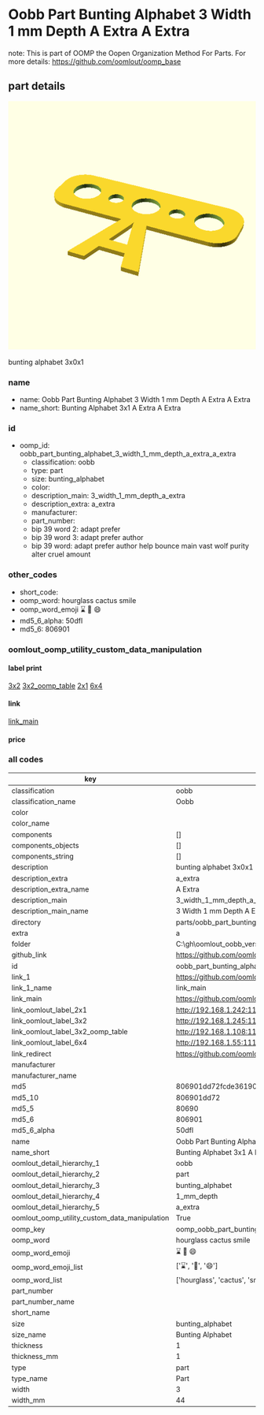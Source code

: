 # Oobb Part Bunting Alphabet 3 Width 1 mm Depth A Extra A Extra  

note: This is part of OOMP the Oopen Organization Method For Parts. For more details: https://github.com/oomlout/oomp_base

##  part details
  

[![](3dpr.png)](3dpr.png)

bunting alphabet 3x0x1



### name
* name: Oobb Part Bunting Alphabet 3 Width 1 mm Depth A Extra A Extra
* name_short: Bunting Alphabet 3x1 A Extra A Extra
### id
* oomp_id: oobb_part_bunting_alphabet_3_width_1_mm_depth_a_extra_a_extra
  * classification: oobb
  * type: part
  * size: bunting_alphabet
  * color: 
  * description_main: 3_width_1_mm_depth_a_extra
  * description_extra: a_extra
  * manufacturer: 
  * part_number: 
  * bip 39 word 2: adapt prefer
  * bip 39 word 3: adapt prefer author
  * bip 39 word: adapt prefer author help bounce main vast wolf purity alter cruel amount

### other_codes
* short_code: 
* oomp_word: hourglass cactus smile
* oomp_word_emoji :hourglass: :cactus: :smile:
* md5_6_alpha: 50dfl
* md5_6: 806901






### oomlout_oomp_utility_custom_data_manipulation
#### label print
[3x2](http://192.168.1.245:1112/?label=oomp%2050dfl)
[3x2_oomp_table](http://192.168.1.108:1112/?label=oomp%2050dfl)
[2x1](http://192.168.1.242:1112/?label=oomp%2050dfl)
[6x4](http://192.168.1.55:1112/?label=oomp%2050dfl)    

#### link

[link_main](https://github.com/oomlout/oomlout_oobb_version_4_generated_parts/tree/main/navigation_oomp/oobb/part/bunting_alphabet/3_width_1_mm_depth_a_extra/a_extra/part)                              

#### price







### all codes 
| key | value |  
| --- | --- |  
| classification | oobb |  
| classification_name | Oobb |  
| color |  |  
| color_name |  |  
| components | [] |  
| components_objects | [] |  
| components_string | [] |  
| description | bunting alphabet 3x0x1 |  
| description_extra | a_extra |  
| description_extra_name | A Extra |  
| description_main | 3_width_1_mm_depth_a_extra |  
| description_main_name | 3 Width 1 mm Depth A Extra |  
| directory | parts/oobb_part_bunting_alphabet_3_width_1_mm_depth_a_extra_a_extra |  
| extra | a |  
| folder | C:\gh\oomlout_oobb_version_4_generated_parts\parts\oobb_part_bunting_alphabet_3_width_1_mm_depth_a_extra_a_extra |  
| github_link | https://github.com/oomlout/oomlout_oomp_part_src/tree/main/parts/oobb_part_bunting_alphabet_3_width_1_mm_depth_a_extra_a_extra |  
| id | oobb_part_bunting_alphabet_3_width_1_mm_depth_a_extra_a_extra |  
| link_1 | https://github.com/oomlout/oomlout_oobb_version_4_generated_parts/tree/main/navigation_oomp/oobb/part/bunting_alphabet/3_width_1_mm_depth_a_extra/a_extra/part |  
| link_1_name | link_main |  
| link_main | https://github.com/oomlout/oomlout_oobb_version_4_generated_parts/tree/main/navigation_oomp/oobb/part/bunting_alphabet/3_width_1_mm_depth_a_extra/a_extra/part |  
| link_oomlout_label_2x1 | http://192.168.1.242:1112/?label=oomp%2050dfl |  
| link_oomlout_label_3x2 | http://192.168.1.245:1112/?label=oomp%2050dfl |  
| link_oomlout_label_3x2_oomp_table | http://192.168.1.108:1112/?label=oomp%2050dfl |  
| link_oomlout_label_6x4 | http://192.168.1.55:1112/?label=oomp%2050dfl |  
| link_redirect | https://github.com/oomlout/oomlout_oobb_version_4_generated_parts/tree/main/parts/oobb_bunting_alphabet_03_01_ex_a |  
| manufacturer |  |  
| manufacturer_name |  |  
| md5 | 806901dd72fcde36190d36b01eea7018 |  
| md5_10 | 806901dd72 |  
| md5_5 | 80690 |  
| md5_6 | 806901 |  
| md5_6_alpha | 50dfl |  
| name | Oobb Part Bunting Alphabet 3 Width 1 mm Depth A Extra A Extra |  
| name_short | Bunting Alphabet 3x1 A Extra A Extra |  
| oomlout_detail_hierarchy_1 | oobb |  
| oomlout_detail_hierarchy_2 | part |  
| oomlout_detail_hierarchy_3 | bunting_alphabet |  
| oomlout_detail_hierarchy_4 | 1_mm_depth |  
| oomlout_detail_hierarchy_5 | a_extra |  
| oomlout_oomp_utility_custom_data_manipulation | True |  
| oomp_key | oomp_oobb_part_bunting_alphabet_3_width_1_mm_depth_a_extra_a_extra |  
| oomp_word | hourglass cactus smile |  
| oomp_word_emoji | :hourglass: :cactus: :smile: |  
| oomp_word_emoji_list | [':hourglass:', ':cactus:', ':smile:'] |  
| oomp_word_list | ['hourglass', 'cactus', 'smile'] |  
| part_number |  |  
| part_number_name |  |  
| short_name |  |  
| size | bunting_alphabet |  
| size_name | Bunting Alphabet |  
| thickness | 1 |  
| thickness_mm | 1 |  
| type | part |  
| type_name | Part |  
| width | 3 |  
| width_mm | 44 |  
